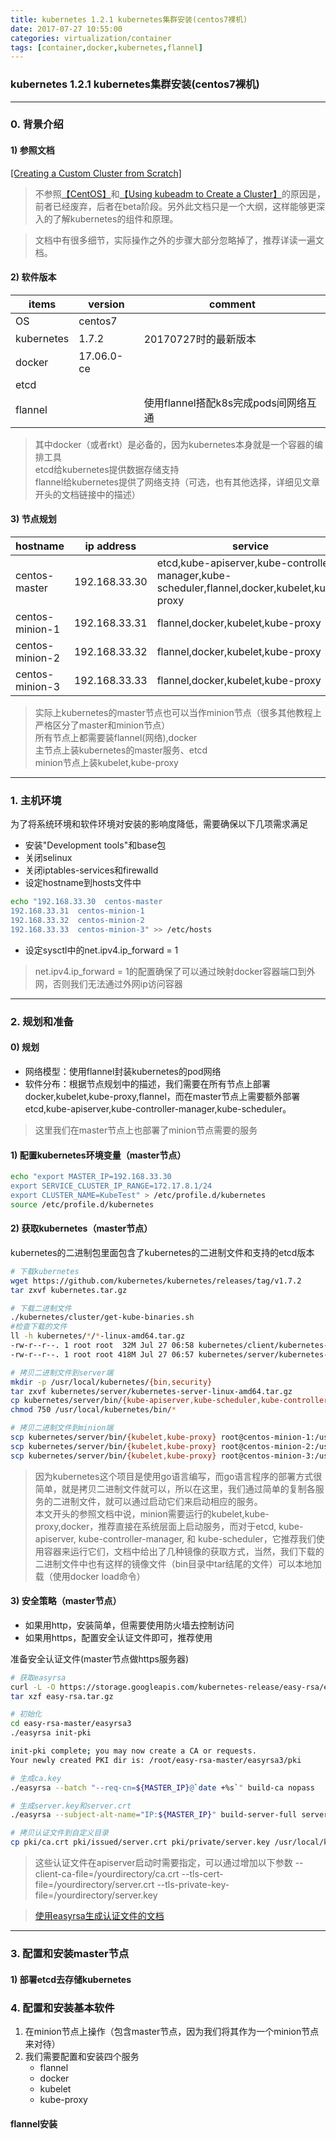 ```yaml
---
title: kubernetes 1.2.1 kubernetes集群安装(centos7裸机)
date: 2017-07-27 10:55:00
categories: virtualization/container
tags: [container,docker,kubernetes,flannel]
---
```

### kubernetes 1.2.1 kubernetes集群安装(centos7裸机)

---

### 0. 背景介绍
#### 1) 参照文档
[[Creating a Custom Cluster from Scratch]](https://kubernetes.io/docs/getting-started-guides/scratch/)  
> 不参照[【CentOS】](https://kubernetes.io/docs/getting-started-guides/centos/centos_manual_config/)和[【Using kubeadm to Create a Cluster】](https://kubernetes.io/docs/setup/independent/create-cluster-kubeadm/)的原因是，前者已经废弃，后者在beta阶段。另外此文档只是一个大纲，这样能够更深入的了解kubernetes的组件和原理。  

> 文档中有很多细节，实际操作之外的步骤大部分忽略掉了，推荐详读一遍文档。

#### 2) 软件版本
items|version|comment
---|---|---
OS|centos7|
kubernetes|1.7.2|20170727时的最新版本
docker|17.06.0-ce|
etcd||
flannel||使用flannel搭配k8s完成pods间网络互通
> 其中docker（或者rkt）是必备的，因为kubernetes本身就是一个容器的编排工具  
etcd给kubernetes提供数据存储支持  
flannel给kubernetes提供了网络支持（可选，也有其他选择，详细见文章开头的文档链接中的描述）

#### 3) 节点规划
hostname|ip address|service|comment
---|---|---|---
centos-master|192.168.33.30|etcd,kube-apiserver,kube-controller-manager,kube-scheduler,flannel,docker,kubelet,kube-proxy|主节点
centos-minion-1|192.168.33.31|flannel,docker,kubelet,kube-proxy|node 1
centos-minion-2|192.168.33.32|flannel,docker,kubelet,kube-proxy|node 2
centos-minion-3|192.168.33.33|flannel,docker,kubelet,kube-proxy|node 3
> 实际上kubernetes的master节点也可以当作minion节点（很多其他教程上严格区分了master和minion节点）  
所有节点上都需要装flannel(网络),docker  
主节点上装kubernetes的master服务、etcd  
minion节点上装kubelet,kube-proxy

---

### 1. 主机环境
为了将系统环境和软件环境对安装的影响度降低，需要确保以下几项需求满足
- 安装"Development tools"和base包
- 关闭selinux
- 关闭iptables-services和firewalld
- 设定hostname到hosts文件中
``` bash
echo "192.168.33.30  centos-master
192.168.33.31  centos-minion-1
192.168.33.32  centos-minion-2
192.168.33.33  centos-minion-3" >> /etc/hosts
```
- 设定sysctl中的net.ipv4.ip_forward = 1
> net.ipv4.ip_forward = 1的配置确保了可以通过映射docker容器端口到外网，否则我们无法通过外网ip访问容器

---

### 2. 规划和准备
#### 0) 规划
- 网络模型：使用flannel封装kubernetes的pod网络
- 软件分布：根据节点规划中的描述，我们需要在所有节点上部署docker,kubelet,kube-proxy,flannel，而在master节点上需要额外部署etcd,kube-apiserver,kube-controller-manager,kube-scheduler。
> 这里我们在master节点上也部署了minion节点需要的服务   

#### 1) 配置kubernetes环境变量（master节点）
``` bash
echo "export MASTER_IP=192.168.33.30
export SERVICE_CLUSTER_IP_RANGE=172.17.8.1/24
export CLUSTER_NAME=KubeTest" > /etc/profile.d/kubernetes
source /etc/profile.d/kubernetes
```

#### 2) 获取kubernetes（master节点）
kubernetes的二进制包里面包含了kubernetes的二进制文件和支持的etcd版本
``` bash
# 下载kubernetes
wget https://github.com/kubernetes/kubernetes/releases/tag/v1.7.2
tar zxvf kubernetes.tar.gz

# 下载二进制文件
./kubernetes/cluster/get-kube-binaries.sh
#检查下载的文件
ll -h kubernetes/*/*-linux-amd64.tar.gz
-rw-r--r--. 1 root root  32M Jul 27 06:58 kubernetes/client/kubernetes-client-linux-amd64.tar.gz
-rw-r--r--. 1 root root 418M Jul 27 06:57 kubernetes/server/kubernetes-server-linux-amd64.tar.gz

# 拷贝二进制文件到server端
mkdir -p /usr/local/kubernetes/{bin,security}
tar zxvf kubernetes/server/kubernetes-server-linux-amd64.tar.gz
cp kubernetes/server/bin/{kube-apiserver,kube-scheduler,kube-controller-manager,kubectl,kubelet,kube-proxy} /usr/local/kubernetes/bin/
chmod 750 /usr/local/kubernetes/bin/*

# 拷贝二进制文件到minion端
scp kubernetes/server/bin/{kubelet,kube-proxy} root@centos-minion-1:/usr/local/bin
scp kubernetes/server/bin/{kubelet,kube-proxy} root@centos-minion-2:/usr/local/bin
scp kubernetes/server/bin/{kubelet,kube-proxy} root@centos-minion-3:/usr/local/bin
```
> 因为kubernetes这个项目是使用go语言编写，而go语言程序的部署方式很简单，就是拷贝二进制文件就可以，所以在这里，我们通过简单的复制各服务的二进制文件，就可以通过启动它们来启动相应的服务。  
本文开头的参照文档中说，minion需要运行的kubelet,kube-proxy,docker，推荐直接在系统层面上启动服务，而对于etcd, kube-apiserver, kube-controller-manager, 和 kube-scheduler，它推荐我们使用容器来运行它们，文档中给出了几种镜像的获取方式，当然，我们下载的二进制文件中也有这样的镜像文件（bin目录中tar结尾的文件）可以本地加载（使用docker load命令）

#### 3) 安全策略（master节点）
- 如果用http，安装简单，但需要使用防火墙去控制访问
- 如果用https，配置安全认证文件即可，推荐使用

准备安全认证文件(master节点做https服务器)
``` bash
# 获取easyrsa
curl -L -O https://storage.googleapis.com/kubernetes-release/easy-rsa/easy-rsa.tar.gz
tar xzf easy-rsa.tar.gz

# 初始化
cd easy-rsa-master/easyrsa3
./easyrsa init-pki

init-pki complete; you may now create a CA or requests.
Your newly created PKI dir is: /root/easy-rsa-master/easyrsa3/pki

# 生成ca.key
./easyrsa --batch "--req-cn=${MASTER_IP}@`date +%s`" build-ca nopass

# 生成server.key和server.crt
./easyrsa --subject-alt-name="IP:${MASTER_IP}" build-server-full server nopass

# 拷贝认证文件到自定义目录
cp pki/ca.crt pki/issued/server.crt pki/private/server.key /usr/local/kubernetes/security
```
> 这些认证文件在apiserver启动时需要指定，可以通过增加以下参数
--client-ca-file=/yourdirectory/ca.crt
--tls-cert-file=/yourdirectory/server.crt
--tls-private-key-file=/yourdirectory/server.key

> [使用easyrsa生成认证文件的文档](https://kubernetes.io/docs/admin/authentication/#easyrsa)

---

### 3. 配置和安装master节点
#### 1) 部署etcd去存储kubernetes

### 4. 配置和安装基本软件
1. 在minion节点上操作（包含master节点，因为我们将其作为一个minion节点来对待）
2. 我们需要配置和安装四个服务
    - flannel
    - docker
    - kubelet
    - kube-proxy
#### flannel安装
